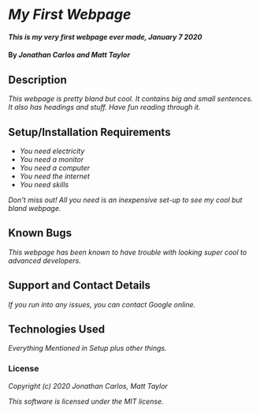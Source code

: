 # _My First Webpage_

#### _This is my very first webpage ever made, January 7 2020_

#### By _**Jonathan Carlos and Matt Taylor**_ 

## Description

_This webpage is pretty bland but cool. It contains big and small sentences. It also has headings and stuff. Have fun reading through it._

## Setup/Installation Requirements

* _You need electricity_
* _You need a monitor_
* _You need a computer_
* _You need the internet_
* _You need skills_

_Don't miss out! All you need is an inexpensive set-up to see my cool but bland webpage._

## Known Bugs

_This webpage has been known to have trouble with looking super cool to advanced developers._

## Support and Contact Details
_If you run into any issues, you can contact Google online._

## Technologies Used

_Everything Mentioned in Setup plus other things._

### License

*Copyright (c) 2020 Jonathan Carlos, Matt Taylor*

*This software is licensed under the MIT license.*